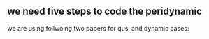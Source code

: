 ## we need five steps to code the peridynamic


we are using follwoing two papers for qusi and dynamic cases:
